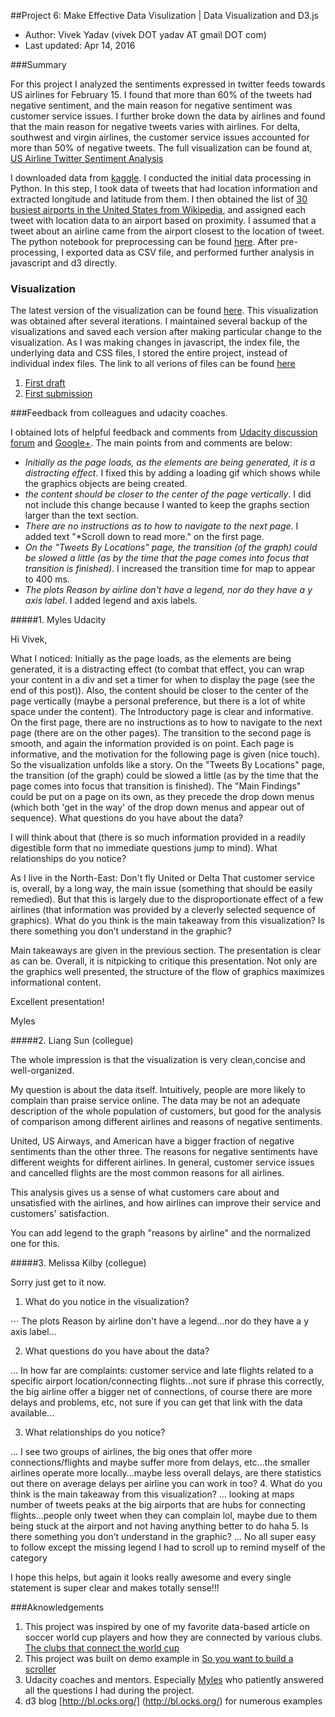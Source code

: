 ##Project 6: Make Effective Data Visulization | Data Visualization and D3.js

- Author:  Vivek Yadav (vivek DOT yadav AT gmail DOT com)
- Last updated: Apr 14, 2016

###Summary

For this project I analyzed the sentiments expressed in twitter feeds towards US airlines for February 15. I found that more than 60% of the tweets had negative sentiment, and the main reason for negative sentiment was customer service issues. I further broke down the data by airlines and found that the main reason for negative tweets varies with airlines. For delta, southwest and virgin airlines, the customer service issues accounted for more than 50% of negative tweets. The full visualization can be found at, [US Airline Twitter Sentiment Analysis](http://vxy10.github.io/p6_vis_versions/scroll_Submission1/index.html)

I downloaded data from [kaggle](https://www.kaggle.com/crowdflower/twitter-airline-sentiment). I conducted the initial data processing in Python. In this step, I took data of tweets that had location information and extracted longitude and latitude from them. I then obtained the list of [30 busiest airports in the United States from Wikipedia](https://en.wikipedia.org/wiki/List_of_the_busiest_airports_in_the_United_States), and assigned each tweet with location data to an airport based on proximity. I assumed that a tweet about an airline came from the airport closest to the location of tweet. The python notebook for preprocessing can be found [here](https://github.com/vxy10/p6_vis_versions/blob/master/P6_data_processing_Twitter.ipynb). After pre-processing, I exported data as CSV file, and performed further analysis in javascript and d3 directly. 


### Visualization
The latest version of the visualization can be found [here](http://vxy10.github.io/p6_vis_versions/scroll_Submission1/index.html). This visualization was obtained after several iterations. I maintained several backup of the visualizations and saved each version after making particular change to the visualization. As I was making changes in javascript, the index file, the underlying data and CSS files, I stored the entire project, instead of individual index files. The link to all verions of files can be found [here](https://github.com/vxy10/p6_vis_versions)  

1. [First draft](http://vxy10.github.io/p6_vis_versions/scroll_Submission1/index.html)
2. [First submission](http://vxy10.github.io/p6_vis_versions/scroll_MapVersion2/index.html)


###Feedback from colleagues and udacity coaches. 

I obtained lots of helpful feedback and comments from [Udacity discussion forum](https://discussions.udacity.com/t/feedback-for-project-6-us-airline-sentiment-analysis-using-twitter-data/163274/2) and [Google+](https://plus.google.com/communities/116797052510270749486?gclid=Cj0KEQjwwIKxBRDKhOz7ytT30vkBEiQAT1NaPS05CAXdYdk1Yu7ymp6T8ZGMhTJ0lMeqMdwFyCpF2bsaAkHc8P8HAQ). The main points from and comments are below:

- _Initially as the page loads, as the elements are being generated, it is a distracting effect_. I fixed this by adding a loading gif which shows while the graphics objects are being created. 
- _the content should be closer to the center of the page vertically_. I did not include this change because I wanted to keep the graphs section larger than the text section. 
- _There are no instructions as to how to navigate to the next page_. I added text "*Scroll down to read more." on the first page. 
- _On the "Tweets By Locations" page, the transition (of the graph) could be slowed a little (as by the time that the page comes into focus that transition is finished)_. I increased the transition time for map to appear to 400 ms. 
- _The plots Reason by airline don't have a legend, nor do they have a y axis label_. I added legend and axis labels.

#####1. Myles Udacity 

Hi Vivek,

What I noticed:
Initially as the page loads, as the elements are being generated, it is a distracting effect (to combat that effect, you can wrap your content in a div and set a timer for when to display the page (see the end of this post)). Also, the content should be closer to the center of the page vertically (maybe a personal preference, but there is a lot of white space under the content).
The Introductory page is clear and informative. On the first page, there are no instructions as to how to navigate to the next page (there are on the other pages).
The transition to the second page is smooth, and again the information provided is on point.
Each page is informative, and the motivation for the following page is given (nice touch). So the visualization unfolds like a story.
On the "Tweets By Locations" page, the transition (of the graph) could be slowed a little (as by the time that the page comes into focus that transition is finished).
The "Main Findings" could be put on a page on its own, as they precede the drop down menus (which both 'get in the way' of the drop down menus and appear out of sequence).
What questions do you have about the data?

I will think about that (there is so much information provided in a readily digestible form that no immediate questions jump to mind).
What relationships do you notice?

As I live in the North-East: Don't fly United or Delta
That customer service is, overall, by a long way, the main issue (something that should be easily remedied). But that this is largely due to the disproportionate effect of a few airlines (that information was provided by a cleverly selected sequence of graphics).
What do you think is the main takeaway from this visualization? Is there something you don’t understand in the graphic?

Main takeaways are given in the previous section.
The presentation is clear as can be.
Overall, it is nitpicking to critique this presentation. Not only are the graphics well presented, the structure of the flow of graphics maximizes informational content.

Excellent presentation!

Myles

#####2. Liang Sun (collegue) 

The whole impression is that the visualization is very clean,concise and well-organized.

My question is about the data itself. Intuitively, people are more likely to complain than praise service online. The data may be not an adequate description of the whole population of customers, but good for the analysis of comparison among different airlines and reasons of negative sentiments. 

United, US Airways, and American have a bigger fraction of negative sentiments than the other three.  The reasons for negative sentiments have different weights for different airlines. In general, customer service issues and cancelled flights are the most common reasons for all airlines. 

This analysis gives us a sense of what customers care about and unsatisfied with the airlines, and how airlines can improve their service and customers' satisfaction. 

You can add legend to the graph "reasons by airline" and the normalized one for this.

#####3. Melissa Kilby (collegue) 

Sorry just get to it now.

1. What do you notice in the visualization?

⋅⋅⋅ The plots Reason by airline don't have a legend...nor do they have a y axis label...

2.  What questions do you have about the data?

... In how far are complaints: customer service and late flights related to a specific airport location/connecting flights...not sure if phrase this correctly, the big airline offer a bigger net of connections, of course there are more delays and problems, etc, not sure if you can get that link with the data available...

3. What relationships do you notice?

... I see two groups of airlines, the big ones that offer more connections/flights and maybe suffer more from delays, etc...the smaller airlines operate more locally...maybe less overall delays, are there statistics out there on average delays per airline you can work in too?
4. What do you think is the main takeaway from this visualization?
... looking at maps number of tweets peaks at the big airports that are hubs for connecting flights...people only tweet when they can complain lol, maybe due to them being stuck at the airport and not having anything better to do haha
5. Is there something you don’t understand in the graphic?
... No all super easy to follow except the missing legend I had to scroll up to remind myself of the category

I hope this helps, but again it looks really awesome and every single statement is super clear and makes totally sense!!!



###Aknowledgements
1. This project was inspired by one of my favorite data-based article on soccer world cup players and how they are connected by various clubs. [The clubs that connect the world cup](http://www.nytimes.com/interactive/2014/06/20/sports/worldcup/how-world-cup-players-are-connected.html)
2. This project was built on demo example in [So you want to build a scroller](http://vallandingham.me/scroller.html)
3. Udacity coaches and mentors. Especially [Myles](https://discussions.udacity.com/users/myles/activity) who patiently answered all the questions I had during the project.
4. d3 blog [http://bl.ocks.org/] (http://bl.ocks.org/) for numerous examples

